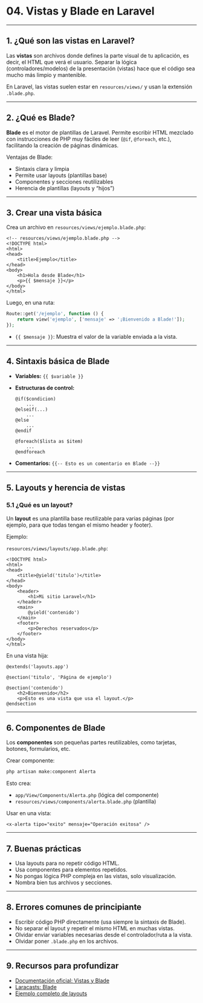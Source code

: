 # 04. Vistas y Blade en Laravel

---

## 1. ¿Qué son las vistas en Laravel?

Las **vistas** son archivos donde defines la parte visual de tu aplicación, es decir, el HTML que verá el usuario. Separar la lógica (controladores/modelos) de la presentación (vistas) hace que el código sea mucho más limpio y mantenible.

En Laravel, las vistas suelen estar en `resources/views/` y usan la extensión `.blade.php`.

---

## 2. ¿Qué es Blade?

**Blade** es el motor de plantillas de Laravel. Permite escribir HTML mezclado con instrucciones de PHP muy fáciles de leer (`@if`, `@foreach`, etc.), facilitando la creación de páginas dinámicas.

Ventajas de Blade:

* Sintaxis clara y limpia
* Permite usar layouts (plantillas base)
* Componentes y secciones reutilizables
* Herencia de plantillas (layouts y “hijos”)

---

## 3. Crear una vista básica

Crea un archivo en `resources/views/ejemplo.blade.php`:

```blade
<!-- resources/views/ejemplo.blade.php -->
<!DOCTYPE html>
<html>
<head>
    <title>Ejemplo</title>
</head>
<body>
    <h1>Hola desde Blade</h1>
    <p>{{ $mensaje }}</p>
</body>
</html>
```

Luego, en una ruta:

```php
Route::get('/ejemplo', function () {
    return view('ejemplo', ['mensaje' => '¡Bienvenido a Blade!']);
});
```

* `{{ $mensaje }}`: Muestra el valor de la variable enviada a la vista.

---

## 4. Sintaxis básica de Blade

* **Variables:** `{{ $variable }}`
* **Estructuras de control:**

  ```blade
  @if($condicion)
      ...
  @elseif(...)
      ...
  @else
      ...
  @endif

  @foreach($lista as $item)
      ...
  @endforeach
  ```
* **Comentarios:** `{{-- Esto es un comentario en Blade --}}`

---

## 5. Layouts y herencia de vistas

### 5.1 ¿Qué es un layout?

Un **layout** es una plantilla base reutilizable para varias páginas (por ejemplo, para que todas tengan el mismo header y footer).

Ejemplo:

`resources/views/layouts/app.blade.php`:

```blade
<!DOCTYPE html>
<html>
<head>
    <title>@yield('titulo')</title>
</head>
<body>
    <header>
        <h1>Mi sitio Laravel</h1>
    </header>
    <main>
        @yield('contenido')
    </main>
    <footer>
        <p>Derechos reservados</p>
    </footer>
</body>
</html>
```

En una vista hija:

```blade
@extends('layouts.app')

@section('titulo', 'Página de ejemplo')

@section('contenido')
    <h2>Bienvenido</h2>
    <p>Esto es una vista que usa el layout.</p>
@endsection
```

---

## 6. Componentes de Blade

Los **componentes** son pequeñas partes reutilizables, como tarjetas, botones, formularios, etc.

Crear componente:

```bash
php artisan make:component Alerta
```

Esto crea:

* `app/View/Components/Alerta.php` (lógica del componente)
* `resources/views/components/alerta.blade.php` (plantilla)

Usar en una vista:

```blade
<x-alerta tipo="exito" mensaje="Operación exitosa" />
```

---

## 7. Buenas prácticas

* Usa layouts para no repetir código HTML.
* Usa componentes para elementos repetidos.
* No pongas lógica PHP compleja en las vistas, solo visualización.
* Nombra bien tus archivos y secciones.

---

## 8. Errores comunes de principiante

* Escribir código PHP directamente (usa siempre la sintaxis de Blade).
* No separar el layout y repetir el mismo HTML en muchas vistas.
* Olvidar enviar variables necesarias desde el controlador/ruta a la vista.
* Olvidar poner `.blade.php` en los archivos.

---

## 9. Recursos para profundizar

* [Documentación oficial: Vistas y Blade](https://laravel.com/docs/views)
* [Laracasts: Blade](https://laracasts.com/series/laravel-8-from-scratch/episodes/13)
* [Ejemplo completo de layouts](https://laravel.com/docs/views#using-layouts)